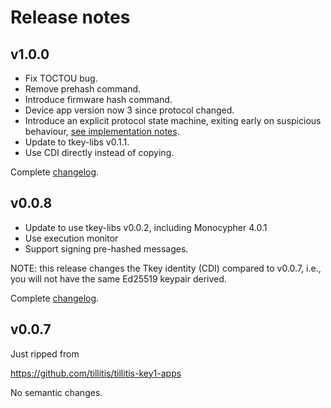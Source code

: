 # Release notes

## v1.0.0

- Fix TOCTOU bug.
- Remove prehash command.
- Introduce firmware hash command.
- Device app version now 3 since protocol changed.
- Introduce an explicit protocol state machine, exiting early on
  suspicious behaviour, [see implementation notes](docs/implementation-notes.md).
- Update to tkey-libs v0.1.1.
- Use CDI directly instead of copying.

Complete
[changelog](https://github.com/tillitis/tkey-device-signer/compare/v0.0.8...v1.0.0).

## v0.0.8

- Update to use tkey-libs v0.0.2, including Monocypher 4.0.1
- Use execution monitor
- Support signing pre-hashed messages.

NOTE: this release changes the Tkey identity (CDI) compared to v0.0.7,
i.e., you will not have the same Ed25519 keypair derived.

Complete
[changelog](https://github.com/tillitis/tkey-device-signer/compare/v0.0.7...v0.0.8).

## v0.0.7

Just ripped from

https://github.com/tillitis/tillitis-key1-apps

No semantic changes.
